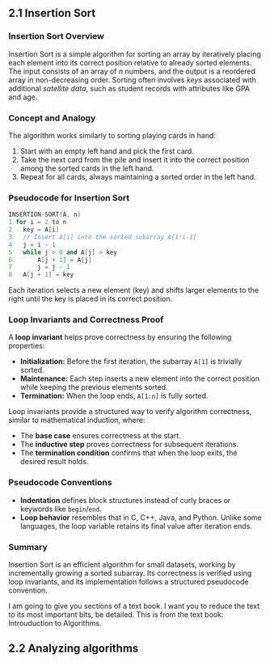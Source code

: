 ## 2.1 Insertion Sort
### **Insertion Sort Overview**

Insertion Sort is a simple algorithm for sorting an array by iteratively placing each element into its correct position relative to already sorted elements. The input consists of an array of _n_ numbers, and the output is a reordered array in non-decreasing order. Sorting often involves _keys_ associated with additional _satellite data_, such as student records with attributes like GPA and age.

### **Concept and Analogy**

The algorithm works similarly to sorting playing cards in hand:

1. Start with an empty left hand and pick the first card.
2. Take the next card from the pile and insert it into the correct position among the sorted cards in the left hand.
3. Repeat for all cards, always maintaining a sorted order in the left hand.

### Pseudocode for Insertion Sort

```cpp
INSERTION-SORT(A, n)
1 for i = 2 to n
2   key = A[i]  
3   // Insert A[i] into the sorted subarray A[1:i-1]  
4   j = i - 1  
5   while j > 0 and A[j] > key  
6       A[j + 1] = A[j]  
7       j = j - 1  
8   A[j + 1] = key  

```

Each iteration selects a new element (key) and shifts larger elements to the right until the key is placed in its correct position.

### **Loop Invariants and Correctness Proof**

A **loop invariant** helps prove correctness by ensuring the following properties:

- **Initialization:** Before the first iteration, the subarray `A[1]` is trivially sorted.
- **Maintenance:** Each step inserts a new element into the correct position while keeping the previous elements sorted.
- **Termination:** When the loop ends, `A[1:n]` is fully sorted.

Loop invariants provide a structured way to verify algorithm correctness, similar to mathematical induction, where:

- The **base case** ensures correctness at the start.
- The **inductive step** proves correctness for subsequent iterations.
- The **termination condition** confirms that when the loop exits, the desired result holds.

### **Pseudocode Conventions**

- **Indentation** defines block structures instead of curly braces or keywords like `begin`/`end`.
- **Loop behavior** resembles that in C, C++, Java, and Python. Unlike some languages, the loop variable retains its final value after iteration ends.

### **Summary**

Insertion Sort is an efficient algorithm for small datasets, working by incrementally growing a sorted subarray. Its correctness is verified using loop invariants, and its implementation follows a structured pseudocode convention.

I am going to give you sections of a text book. I want you to reduce the text to its most important bits, be detailed. This is from the text book: Introuduction to Algorithms.

## 2.2 Analyzing algorithms

